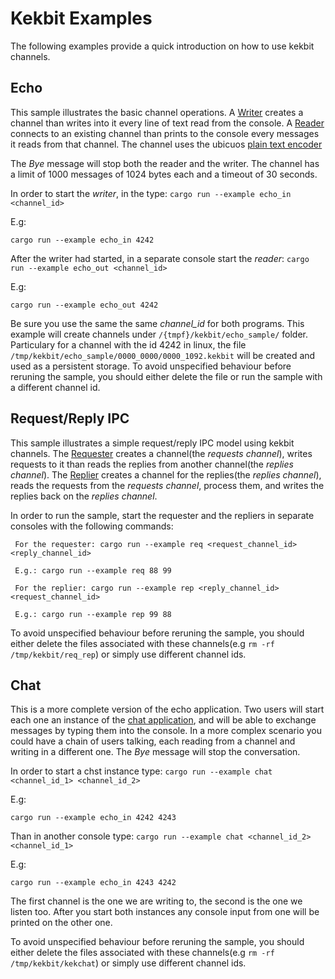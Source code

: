 # Kekbit Examples

The following examples provide a quick introduction on how to use kekbit channels.

## Echo
 
This sample illustrates the basic channel operations. A [Writer](https://github.com/motoras/kekbit/blob/master/examples/echo_in.rs) creates a channel than writes into it every line of text read from the console. A [Reader](https://github.com/motoras/kekbit/blob/master/examples/echo_out.rs) connects to an existing channel than prints to the console every messages it reads from that channel.
The channel uses the ubicuos [plain text encoder](https://github.com/motoras/kekbit/blob/master/kekbit-codecs/src/codecs/text.rs)
 
 The *Bye* message will stop both the reader and the writer. The channel has a limit of 1000 messages of 1024 bytes each and a timeout of 30 seconds. 
 
In order to start the *writer*, in the type:
 ```cargo run --example echo_in <channel_id>```
 
 E.g:
 ```
 cargo run --example echo_in 4242
 ```
 
After the writer had started, in a separate console start the *reader*:
 ```cargo run --example echo_out <channel_id>```
 
 E.g:
 ```
 cargo run --example echo_out 4242
 ```

Be sure you use the same the same *channel_id* for both programs. This example will create channels under `/{tmpf}/kekbit/echo_sample/` folder. Particulary for a channel with the id 4242 in linux, the file `/tmp/kekbit/echo_sample/0000_0000/0000_1092.kekbit` will be created and used as a persistent storage. To avoid unspecified behaviour before reruning the sample, you should either delete the file or run the sample with a different channel id.

## Request/Reply IPC

This sample illustrates a simple request/reply IPC model using kekbit channels. The [Requester](https://github.com/motoras/kekbit/blob/master/examples/req.rs) creates a channel(the *requests channel*), writes requests to it than reads the replies from another channel(the *replies channel*). The [Replier](https://github.com/motoras/kekbit/blob/master/examples/rep.rs) creates a channel for the replies(the *replies channel*), reads the requests from the *requests channel*, process them, and writes the replies back on the *replies channel*.

In order to run the sample, start the requester and the repliers in separate consoles with the following commands:

     For the requester: cargo run --example req <request_channel_id> <reply_channel_id>

     E.g.: cargo run --example req 88 99

     For the replier: cargo run --example rep <reply_channel_id> <request_channel_id>

     E.g.: cargo run --example rep 99 88


To avoid unspecified behaviour before reruning the sample, you should either delete the files associated with these channels(e.g ```rm -rf /tmp/kekbit/req_rep```) or simply use different channel ids.


## Chat
This is a more complete version of the echo application. Two users will start each one an instance of the [chat application](https://github.com/motoras/kekbit/blob/master/kekbit-core/examples/chat.rs), and will be able to exchange messages by typing them into the console. In a more complex scenario you could have a chain of users talking, each reading from a channel and writing in a different one. 
The *Bye* message will stop the conversation.

In order to start a chst instance type:
 ```cargo run --example chat <channel_id_1> <channel_id_2>```
 
 E.g:
 ```
 cargo run --example echo_in 4242 4243
 ```

 Than in another console type:
```cargo run --example chat <channel_id_2> <channel_id_1>```
 
 E.g:
 ```
 cargo run --example echo_in 4243 4242
 ```

 The first channel is the one we are writing to, the second is the one we listen too.
 After you start both instances any console input from one will be printed on the other one.

To avoid unspecified behaviour before reruning the sample, you should either delete the files associated with these channels(e.g ```rm -rf /tmp/kekbit/kekchat```) or simply use different channel ids.
